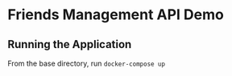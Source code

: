 # Friends Management API Demo

## Running the Application

From the base directory, run `docker-compose up`
